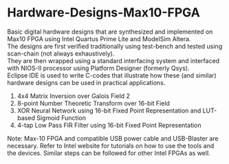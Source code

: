 # Hardware-Designs-Max10-FPGA
Basic digital hardware designs that are synthesized and implemented on Max10 FPGA using Intel Quartus Prime Lite and ModelSim Altera. </br>
The designs are first verified traditionally using test-bench and tested using scan-chain (not always exhaustively). <br/>
They are then wrapped using a standard interfacing system and interfaced with NIOS-II processor using Platform Designer (formerly Qsys). </br>
Eclipse IDE is used to write C-codes that illustrate how these (and similar) hardware designs can be used in practical applications. </br>

1) 4x4 Matrix Inversion over Galois Field 2
2) 8-point Number Theoretic Transform over 16-bit Field
3) XOR Neural Network using 16-bit Fixed Point Representation and LUT-based Sigmoid Function
4) 4-tap Low Pass FIR Filter using 16-bit Fixed Point Representation

Note: Max-10 FPGA and compatible USB power cable and USB-Blaster are necessary. Refer to Intel website for tutorials on how to use the tools and the devices. Similar steps can be followed for other Intel FPGAs as well.
